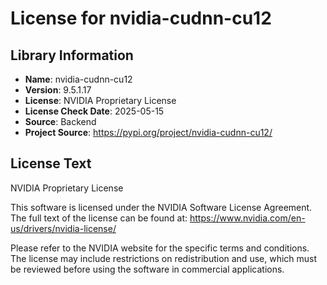 # License for nvidia-cudnn-cu12

## Library Information
- **Name**: nvidia-cudnn-cu12
- **Version**: 9.5.1.17
- **License**: NVIDIA Proprietary License
- **License Check Date**: 2025-05-15
- **Source**: Backend
- **Project Source**: https://pypi.org/project/nvidia-cudnn-cu12/

## License Text
NVIDIA Proprietary License

This software is licensed under the NVIDIA Software License Agreement.
The full text of the license can be found at:
https://www.nvidia.com/en-us/drivers/nvidia-license/

Please refer to the NVIDIA website for the specific terms and conditions. The license may include restrictions on redistribution and use, which must be reviewed before using the software in commercial applications.

